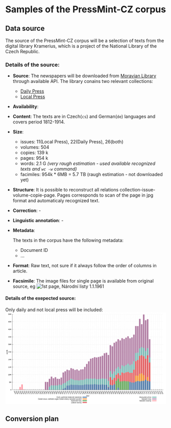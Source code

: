 # Samples of the PressMint-CZ corpus

## Data source

The source of the PressMint-CZ corpus will be a selection of texts from the digital library Kramerius, which is a project of the National Library of the Czech Republic.

### Details of the source:

* __Source__: The newspapers will be downloaded from [Moravian Library](https://www.digitalniknihovna.cz/mzk) through available API.
The library conains two relevant collections:
  - [Daily Press](https://www.digitalniknihovna.cz/mzk/collection/uuid:e8f61172-5e38-43bc-88ed-8737fc210bfc)
  - [Local Press](https://www.digitalniknihovna.cz/mzk/collection/uuid:9df7d62c-b572-4338-a0d1-b9c63e07a26e)


* __Availability__: 

* __Content__:  The texts are in Czech(`cs`) and German(`de`) languages and covers period 1812-1914. 

* __Size__: 

  - issues: 11(Local Press), 22(Daily Press), 26(both)
  - volumes: 504
  - copies: 139 k
  - pages: 954 k
  - words: 2.1 G _(very raugh estimation - used available recognized texts and `wc -w` command)_
  - facimiles: 954k * 6MB = 5.7 TB  (raugh estimation - not downloaded yet)

* __Structure__: 
It is possible to reconstruct all relations collection-issue-volume-copie-page. Pages corresponds to scan of the page in jpg format and automaticaly recognized text.

* __Correction__: -

* __Linguistic annotation__: -

* __Metadata__:

    The texts in the corpus have the following metadata:

    - Document ID 
    - ...
    
* __Format__: Raw text, not sure if it always follow the order of columns in article.

* __Facsimile__: The image files for single page is available from original source, eg ![1st page, Národní listy 1.1.1961](https://api.kramerius.mzk.cz/search/iiif/uuid:1c0e0e26-435f-11dd-b505-00145e5790ea/full/max/0/default.jpg)

#### Details of the exepected source:

Only daily and not local press will be included:
![words per year](https://raw.githubusercontent.com/ufal/PressMint-CZ-pipeline/refs/heads/main/DataStats/chart-year-word-issue.png)


## Conversion plan

